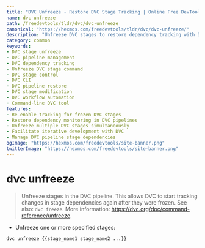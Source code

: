 ```yaml
---
title: "DVC Unfreeze - Restore DVC Stage Tracking | Online Free DevTools by Hexmos"
name: dvc-unfreeze
path: /freedevtools/tldr/dvc/dvc-unfreeze
canonical: "https://hexmos.com/freedevtools/tldr/dvc/dvc-unfreeze/"
description: "Unfreeze DVC stages to restore dependency tracking with DVC Unfreeze. Manage pipeline stages and resume monitoring changes. Free online tool, no registration required."
category: common
keywords:
- DVC stage unfreeze
- DVC pipeline management
- DVC dependency tracking
- Unfreeze DVC stage command
- DVC stage control
- DVC CLI
- DVC pipeline restore
- DVC stage modification
- DVC workflow automation
- Command-line DVC tool
features:
- Re-enable tracking for frozen DVC stages
- Restore dependency monitoring in DVC pipelines
- Unfreeze multiple DVC stages simultaneously
- Facilitate iterative development with DVC
- Manage DVC pipeline stage dependencies
ogImage: "https://hexmos.com/freedevtools/site-banner.png"
twitterImage: "https://hexmos.com/freedevtools/site-banner.png"
---
```


# dvc unfreeze

> Unfreeze stages in the DVC pipeline.
> This allows DVC to start tracking changes in stage dependencies again after they were frozen.
> See also: `dvc freeze`.
> More information: <https://dvc.org/doc/command-reference/unfreeze>.

- Unfreeze one or more specified stages:

`dvc unfreeze {{stage_name1 stage_name2 ...}}`

